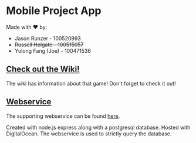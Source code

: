 # Mobile Project App

Made with :heart: by:
- Jason Runzer - 100520993
- ~~Russell Holgate - 100515057~~
- Yulong Fang (Joe) - 100471536

## [Check out the Wiki!](https://github.com/jrunzer26/MobileProjectApp/wiki)
 The wiki has information about that game! Don't forget to check it out!
 
## [Webservice](https://github.com/jrunzer26/MobileProject)
 The supporting webservice can be found [here](https://github.com/jrunzer26/MobileProject).

Created with node.js express along with a postgresql database.
Hosted with DigitalOcean.
The webservice is used to strictly query the database.
